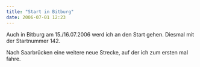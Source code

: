 ```yaml
---
title: "Start in Bitburg"
date: 2006-07-01 12:23
---
```

Auch in Bitburg am 15./16.07.2006 werd ich an den Start gehen. Diesmal mit der Startnummer 142.

Nach Saarbrücken eine weitere neue Strecke, auf der ich zum ersten mal fahre. 